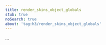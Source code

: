 ```yaml
---
title: render_skins_object_globals
stub: true
noSearch: true
about: 'tag:h3/render_skins_object_globals'
---
```

  ...
  